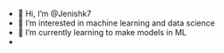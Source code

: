 - 👋 Hi, I’m @Jenishk7
- 👀 I’m interested in machine learning and data science
- 🌱 I’m currently learning to make models in ML
-

<!---
Jenishk7/Jenishk7 is a ✨ special ✨ repository because its `README.md` (this file) appears on your GitHub profile.
You can click the Preview link to take a look at your changes.
--->
